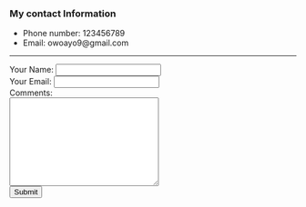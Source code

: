 <!DOCTYPE html>
<html lang="en">
<head>
    <meta charset="UTF-8">
    <meta http-equiv="X-UA-Compatible" content="IE=edge">
    <meta name="viewport" content="width=device-width, initial-scale=1.0">
    <link rel="stylesheet" href="css/styles.css">
    <title>Contact Information</title>
</head>
<body>
    <h3>My contact Information</h3>
    <ul>
        <li>Phone number: 123456789</li>
        <li>Email: owoayo9@gmail.com</li>
    </ul>
    <hr>
    <form action="mailto:owoayo9@gmail.com" method="post" enctype="text/plain">
        <label for="">Your Name:</label>
        <input type="text" name="Your name"><br>
        <label for="">Your Email:</label>
        <input type="email" name="Your Email"><br>
        <label>Comments:</label><br>
        <textarea name="Comments" id="" cols="30" rows="10"></textarea><br>
        <input type="submit">
    </form>
</body>
</html>
